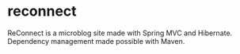 # reconnect
ReConnect is a microblog site made with Spring MVC and Hibernate.
Dependency management made possible with Maven.
